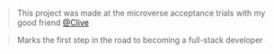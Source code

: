 > This project was made at the microverse acceptance trials with my good friend [@Clive](https://github.com/MmakolaMC)

> Marks the first step in the road to becoming a full-stack developer
